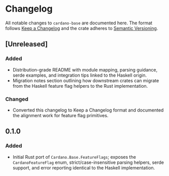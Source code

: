# Changelog

All notable changes to `cardano-base` are documented here. The format follows
[Keep a Changelog](https://keepachangelog.com/en/1.1.0/) and the crate adheres
to [Semantic Versioning](https://semver.org/spec/v2.0.0.html).

## [Unreleased]

### Added
- Distribution-grade README with module mapping, parsing guidance, serde
	examples, and integration tips linked to the Haskell origin.
- Migration notes section outlining how downstream crates can migrate from the
	Haskell feature flag helpers to the Rust implementation.

### Changed
- Converted this changelog to Keep a Changelog format and documented the
	alignment work for feature flag primitives.

## 0.1.0

### Added
- Initial Rust port of `Cardano.Base.FeatureFlags`; exposes the
	`CardanoFeatureFlag` enum, strict/case-insensitive parsing helpers, serde
	support, and error reporting identical to the Haskell implementation.
